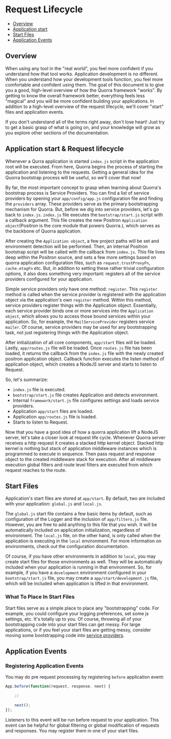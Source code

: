 # Request Lifecycle

- [Overview](#overview)
- [Application start](#application-start-amp-request-lifecycle)
- [Start Files](#start-files)
- [Application Events](#application-events)

## Overview

When using any tool in the "real world", you feel more confident if you understand how that tool works. Application
development is no different. When you understand how your development tools function, you feel more comfortable and
confident using them. The goal of this document is to give you a good, high-level overview of how the Quorra
framework "works". By getting to know the overall framework better, everything feels less "magical" and you will be
more confident building your applications. In addition to a high-level overview of the request lifecycle, we'll cover
"start" files and application events.

If you don't understand all of the terms right away, don't lose heart! Just try to get a basic grasp of what is going
on, and your knowledge will grow as you explore other sections of the documentation.


## Application start & Request lifecycle

Whenever a Qurra application is started `index.js` script in the application root will be executed. From here, Quorra
begins the process of starting the application and listening to the requests. Getting a general idea for the Quorra
bootstrap process will be useful, so we'll cover that now!

By far, the most important concept to grasp when learning about Quorra's bootstrap process is Service Providers. You
can find a list of service providers by opening your `app/config/app.js` configuration file and finding the `providers`
 array. These providers serve as the primary bootstrapping mechanism for Quorra. But, before we dig into service
 providers, let's go back to `index.js`. `index.js` file executes the `bootstrap/start.js` script with a callback
 argument. This file creates the new Positron `Application object`(Positron is the core module that powers Quorra.),
 which serves as the backbone of Quorra application.

After creating the `Application object`, a few project paths will be set and environment detection will be performed.
Then, an internal Positron bootstrap script will be called with the callback from `index.js`. This file lives deep
within the Positron source, and sets a few more settings based on quorra application configuration files, such as
`request.trustProxyFn`, `cache.etagFn` etc. But, in addition to setting these rather trivial configuration options, it
also does something very important: registers all of the service providers configured for your application.

Simple service providers only have one method: `register`. This `register` method is called when the service provider is
registered with the application object via the application's own `register` method. Within this method, service
providers register things with the Application object. Essentially, each service provider binds one or more
services into the `Application object`, which allows you to access those bound services within your application. So, for
example, the `MailServiceProvider` registers service `mailer`. Of course, service providers may be used for any
bootstrapping task, not just registering things with the Application object.

After initialization of all core components, `app/start` files will be loaded. Lastly, `app/routes.js` file
will be loaded. Once `routes.js` file has been loaded, it returns the callback from the `index.js` file with the
newly created positron application object. Callback function executes the listen method of application object, which
creates a NodeJS server and starts to listen to Request.

So, let's summarize:

 - `index.js` file is executed.
 - `bootstrap/start.js` file creates Application and detects environment.
 - Internal `framework/start.js` file configures settings and loads service providers.
 - Application `app/start` files are loaded.
 - Application `app/routes.js` file is loaded.
 - Starts to listen to Request.

Now that you have a good idea of how a quorra application lift a NodeJS server, let's take a closer look at request
life cycle. Whenever Quorra server receives a http request it creates a stacked http kernel object. Stacked http
kernel is nothing but stack of application middleware instances which is programmed to execute in sequence. Then pass
request and response object to the created middleware stack for execution. After all middleware execution global
filters and route level filters are executed from which request reaches to the route.

## Start Files

Application's start files are stored at `app/start`. By default, two are included with your application: `global.js` and `local.js`.

The `global.js` start file contains a few basic items by default, such as configuration of the Logger and the inclusion
of `app/filters.js` file. However, you are free to add anything to this file that you wish. It will be
automatically included on application initialization, regardless of environment. The `local.js` file, on the other
hand, is only called when the application is executing in the `local` environment. For more information on
environments, check out the configuration documentation.

Of course, if you have other environments in addition to `local`, you may create start files for those environments as
well. They will be automatically included when your application is running in that environment. So, for example, if
you have a `development` environment configured in your `bootstrap/start.js` file, you may create a
`app/start/development.js` file, which will be included when application is lifted in that environment.

### What To Place In Start Files

Start files serve as a simple place to place any "bootstrapping" code. For example, you could  configure your logging
preferences, set some js settings, etc. It's totally up to you. Of course, throwing all of your bootstrapping code
into your start files can get messy. For large applications, or if you feel your start files are getting messy,
consider moving some bootstrapping code into [service providers](/docs/1.0.0/more/service-providers.md).


## Application Events

### Registering Application Events

You may do pre request processing by registering `before` application event:

```javascript
App.before(function(request, response, next) {
	
	//

    next();
});
```

Listeners to this event will be run before request to your application. This event can be helpful for global
filtering or global modification of requests and responses. You may register them in one of your start files.